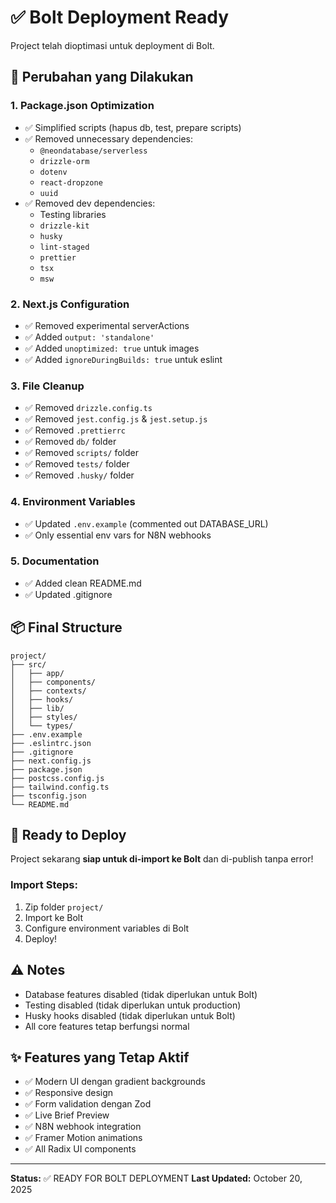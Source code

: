 # ✅ Bolt Deployment Ready

Project telah dioptimasi untuk deployment di Bolt.

## 🔧 Perubahan yang Dilakukan

### 1. **Package.json Optimization**
- ✅ Simplified scripts (hapus db, test, prepare scripts)
- ✅ Removed unnecessary dependencies:
  - `@neondatabase/serverless`
  - `drizzle-orm`
  - `dotenv`
  - `react-dropzone`
  - `uuid`
- ✅ Removed dev dependencies:
  - Testing libraries
  - `drizzle-kit`
  - `husky`
  - `lint-staged`
  - `prettier`
  - `tsx`
  - `msw`

### 2. **Next.js Configuration**
- ✅ Removed experimental serverActions
- ✅ Added `output: 'standalone'`
- ✅ Added `unoptimized: true` untuk images
- ✅ Added `ignoreDuringBuilds: true` untuk eslint

### 3. **File Cleanup**
- ✅ Removed `drizzle.config.ts`
- ✅ Removed `jest.config.js` & `jest.setup.js`
- ✅ Removed `.prettierrc`
- ✅ Removed `db/` folder
- ✅ Removed `scripts/` folder
- ✅ Removed `tests/` folder
- ✅ Removed `.husky/` folder

### 4. **Environment Variables**
- ✅ Updated `.env.example` (commented out DATABASE_URL)
- ✅ Only essential env vars for N8N webhooks

### 5. **Documentation**
- ✅ Added clean README.md
- ✅ Updated .gitignore

## 📦 Final Structure

```
project/
├── src/
│   ├── app/
│   ├── components/
│   ├── contexts/
│   ├── hooks/
│   ├── lib/
│   ├── styles/
│   └── types/
├── .env.example
├── .eslintrc.json
├── .gitignore
├── next.config.js
├── package.json
├── postcss.config.js
├── tailwind.config.ts
├── tsconfig.json
└── README.md
```

## 🚀 Ready to Deploy

Project sekarang **siap untuk di-import ke Bolt** dan di-publish tanpa error!

### Import Steps:
1. Zip folder `project/`
2. Import ke Bolt
3. Configure environment variables di Bolt
4. Deploy!

## ⚠️ Notes

- Database features disabled (tidak diperlukan untuk Bolt)
- Testing disabled (tidak diperlukan untuk production)
- Husky hooks disabled (tidak diperlukan untuk Bolt)
- All core features tetap berfungsi normal

## ✨ Features yang Tetap Aktif

- ✅ Modern UI dengan gradient backgrounds
- ✅ Responsive design
- ✅ Form validation dengan Zod
- ✅ Live Brief Preview
- ✅ N8N webhook integration
- ✅ Framer Motion animations
- ✅ All Radix UI components

---

**Status:** ✅ READY FOR BOLT DEPLOYMENT
**Last Updated:** October 20, 2025
